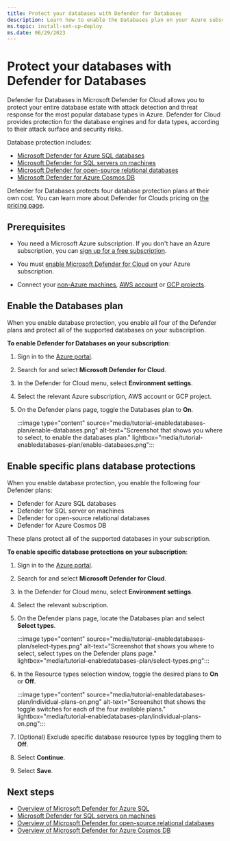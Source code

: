 ```yaml
---
title: Protect your databases with Defender for Databases
description: Learn how to enable the Databases plan on your Azure subscription for Microsoft Defender for Cloud.
ms.topic: install-set-up-deploy
ms.date: 06/29/2023
---
```


# Protect your databases with Defender for Databases

Defender for Databases in Microsoft Defender for Cloud allows you to protect your entire database estate with attack detection and threat response for the most popular database types in Azure. Defender for Cloud provides protection for the database engines and for data types, according to their attack surface and security risks.

Database protection includes:

- [Microsoft Defender for Azure SQL databases](defender-for-sql-introduction.md)
- [Microsoft Defender for SQL servers on machines](defender-for-sql-usage.md)
- [Microsoft Defender for open-source relational databases](defender-for-databases-introduction.md)
- [Microsoft Defender for Azure Cosmos DB](concept-defender-for-cosmos.md)

Defender for Databases protects four database protection plans at their own cost. You can learn more about Defender for Clouds pricing on [the pricing page](https://azure.microsoft.com/pricing/details/defender-for-cloud/).

## Prerequisites

- You need a Microsoft Azure subscription. If you don't have an Azure subscription, you can [sign up for a free subscription](https://azure.microsoft.com/pricing/free-trial/).

- You must [enable Microsoft Defender for Cloud](get-started.md#enable-defender-for-cloud-on-your-azure-subscription) on your Azure subscription.

- Connect your [non-Azure machines](quickstart-onboard-machines.md), [AWS account](quickstart-onboard-aws.md) or [GCP projects](quickstart-onboard-gcp.md).

## Enable the Databases plan

When you enable database protection, you enable all four of the Defender plans and protect all of the supported databases on your subscription.

**To enable Defender for Databases on your subscription**:

1. Sign in to the [Azure portal](https://portal.azure.com).

1. Search for and select **Microsoft Defender for Cloud**.

1. In the Defender for Cloud menu, select **Environment settings**.

1. Select the relevant Azure subscription, AWS account or GCP project.

1. On the Defender plans page, toggle the Databases plan to **On**.

    :::image type="content" source="media/tutorial-enabledatabases-plan/enable-databases.png" alt-text="Screenshot that shows you where to select, to enable the databases plan." lightbox="media/tutorial-enabledatabases-plan/enable-databases.png":::

## Enable specific plans database protections

When you enable database protection, you enable the following four Defender plans:

- Defender for Azure SQL databases
- Defender for SQL server on machines
- Defender for open-source relational databases
- Defender for Azure Cosmos DB

These plans protect all of the supported databases in your subscription.

**To enable specific database protections on your subscription**:

1. Sign in to the [Azure portal](https://portal.azure.com).

1. Search for and select **Microsoft Defender for Cloud**.

1. In the Defender for Cloud menu, select **Environment settings**.

1. Select the relevant subscription.

1. On the Defender plans page, locate the Databases plan and select **Select types**.

    :::image type="content" source="media/tutorial-enabledatabases-plan/select-types.png" alt-text="Screenshot that shows you where to select, select types on the Defender plans page." lightbox="media/tutorial-enabledatabases-plan/select-types.png":::

1. In the Resource types selection window, toggle the desired plans to **On** or **Off**.

    :::image type="content" source="media/tutorial-enabledatabases-plan/individual-plans-on.png" alt-text="Screenshot that shows the toggle switches for each of the four available plans." lightbox="media/tutorial-enabledatabases-plan/individual-plans-on.png":::

1. (Optional) Exclude specific database resource types by toggling them to **Off**.

1. Select **Continue**.

1. Select **Save**.

## Next steps

- [Overview of Microsoft Defender for Azure SQL](defender-for-sql-introduction.md)
- [Microsoft Defender for SQL servers on machines](defender-for-sql-usage.md)
- [Overview of Microsoft Defender for open-source relational databases](defender-for-databases-introduction.md)
- [Overview of Microsoft Defender for Azure Cosmos DB](concept-defender-for-cosmos.md)
